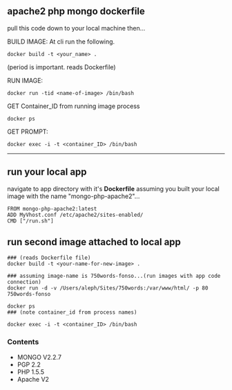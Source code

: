 ## apache2 php mongo dockerfile

pull this code down to your local machine then...	

 BUILD IMAGE:
 At cli run the following.
 ```
 docker build -t <your_name> .
 ```
 (period is important. reads Dockerfile)
 
 RUN IMAGE: 
 
 ```
 docker run -tid <name-of-image> /bin/bash
 ```
 GET Container_ID from running image process
 
 ```
 docker ps
 ```
 
 GET PROMPT:
 ```
 docker exec -i -t <container_ID> /bin/bash
 ```
 ---
 
 ## run your local app
 
 navigate to app directory with it's **Dockerfile** assuming you built your local image with the name "mongo-php-apache2"...
 
 ```
 FROM mongo-php-apache2:latest
 ADD MyVhost.conf /etc/apache2/sites-enabled/
 CMD ["/run.sh"]
 ```
 
 ## run second image attached to local app
 
 ```
 ### (reads Dockerfile file)
 docker build -t <your-name-for-new-image> .

 ### assuming image-name is 750words-fonso...(run images with app code connection)
 docker run -d -v /Users/aleph/Sites/750words:/var/www/html/ -p 80 750words-fonso

 docker ps
 ### (note container_id from process names)

 docker exec -i -t <container_ID> /bin/bash
 ```

### Contents

- MONGO V2.2.7
- PGP 2.2
- PHP 1.5.5
- Apache V2

